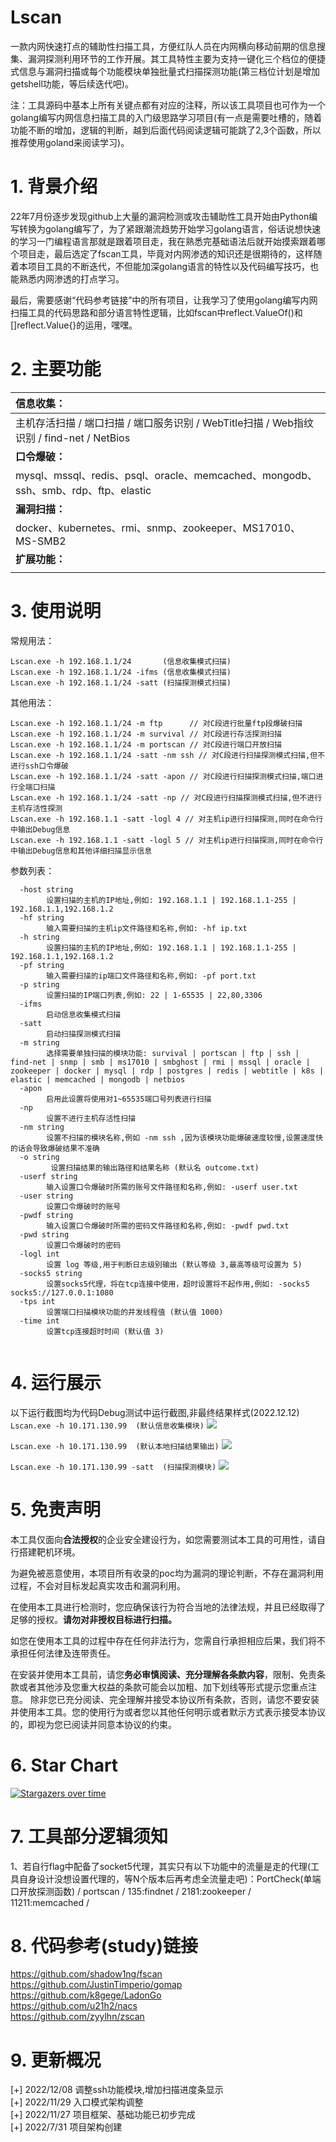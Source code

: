 # Lscan
一款内网快速打点的辅助性扫描工具，方便红队人员在内网横向移动前期的信息搜集、漏洞探测利用环节的工作开展。其工具特性主要为支持一键化三个档位的便捷式信息与漏洞扫描或每个功能模块单独批量式扫描探测功能(第三档位计划是增加getshell功能，等后续迭代吧)。

注：工具源码中基本上所有关键点都有对应的注释，所以该工具项目也可作为一个golang编写内网信息扫描工具的入门级思路学习项目(有一点是需要吐槽的，随着功能不断的增加，逻辑的判断，越到后面代码阅读逻辑可能跳了2,3个函数，所以推荐使用goland来阅读学习)。

# 1. 背景介绍

22年7月份逐步发现github上大量的漏洞检测或攻击辅助性工具开始由Python编写转换为golang编写了，为了紧跟潮流趋势开始学习golang语言，俗话说想快速的学习一门编程语言那就是跟着项目走，我在熟悉完基础语法后就开始摸索跟着哪个项目走，最后选定了fscan工具，毕竟对内网渗透的知识还是很期待的，这样随着本项目工具的不断迭代，不但能加深golang语言的特性以及代码编写技巧，也能熟悉内网渗透的打点学习。

最后，需要感谢“代码参考链接”中的所有项目，让我学习了使用golang编写内网扫描工具的代码思路和部分语言特性逻辑，比如fscan中reflect.ValueOf()和[]reflect.Value{}的运用，嘿嘿。

# 2. 主要功能

| **信息收集：**                                                               |
|:------------------------------------------------------------------------|
| 主机存活扫描 / 端口扫描 / 端口服务识别 / WebTitle扫描 / Web指纹识别 / find-net / NetBios      |
| **口令爆破：**                                                               |
| mysql、mssql、redis、psql、oracle、memcached、mongodb、ssh、smb、rdp、ftp、elastic |
| **漏洞扫描：**                                                               |
| docker、kubernetes、rmi、snmp、zookeeper、MS17010、MS-SMB2                    |
| **扩展功能：**                                                               |
|                                                                         |



# 3. 使用说明

常规用法：
``` 
Lscan.exe -h 192.168.1.1/24       (信息收集模式扫描)
Lscan.exe -h 192.168.1.1/24 -ifms (信息收集模式扫描)
Lscan.exe -h 192.168.1.1/24 -satt (扫描探测模式扫描)
```

其他用法：
```
Lscan.exe -h 192.168.1.1/24 -m ftp      // 对C段进行批量ftp段爆破扫描
Lscan.exe -h 192.168.1.1/24 -m survival // 对C段进行存活探测扫描
Lscan.exe -h 192.168.1.1/24 -m portscan // 对C段进行端口开放扫描
Lscan.exe -h 192.168.1.1/24 -satt -nm ssh // 对C段进行扫描探测模式扫描,但不进行ssh口令爆破
Lscan.exe -h 192.168.1.1/24 -satt -apon // 对C段进行扫描探测模式扫描,端口进行全端口扫描
Lscan.exe -h 192.168.1.1/24 -satt -np // 对C段进行扫描探测模式扫描,但不进行主机存活性探测
Lscan.exe -h 192.168.1.1 -satt -logl 4 // 对主机ip进行扫描探测,同时在命令行中输出Debug信息
Lscan.exe -h 192.168.1.1 -satt -logl 5 // 对主机ip进行扫描探测,同时在命令行中输出Debug信息和其他详细扫描显示信息
```

参数列表：

```
  -host string
        设置扫描的主机的IP地址,例如: 192.168.1.1 | 192.168.1.1-255 | 192.168.1.1,192.168.1.2
  -hf string
        输入需要扫描的主机ip文件路径和名称,例如: -hf ip.txt
  -h string
        设置扫描的主机的IP地址,例如: 192.168.1.1 | 192.168.1.1-255 | 192.168.1.1,192.168.1.2
  -pf string
        输入需要扫描的ip端口文件路径和名称,例如: -pf port.txt
  -p string
        设置扫描的IP端口列表,例如: 22 | 1-65535 | 22,80,3306
  -ifms
        启动信息收集模式扫描
  -satt
        启动扫描探测模式扫描
  -m string
        选择需要单独扫描的模块功能: survival | portscan | ftp | ssh | find-net | snmp | smb | ms17010 | smbghost | rmi | mssql | oracle | zookeeper | docker | mysql | rdp | postgres | redis | webtitle | k8s | elastic | memcached | mongodb | netbios
  -apon
        启用此设置将使用对1~65535端口号列表进行扫描
  -np
        设置不进行主机存活性扫描
  -nm string
        设置不扫描的模块名称,例如 -nm ssh ,因为该模块功能爆破速度较慢,设置速度快的话会导致爆破结果不准确
  -o string
         设置扫描结果的输出路径和结果名称 (默认名 outcome.txt)
  -userf string
        输入设置口令爆破时所需的账号文件路径和名称,例如: -userf user.txt
  -user string
        设置口令爆破时的账号
  -pwdf string
        输入设置口令爆破时所需的密码文件路径和名称,例如: -pwdf pwd.txt
  -pwd string
        设置口令爆破时的密码
  -logl int
        设置 log 等级,用于判断日志级别输出 (默认等级 3,最高等级可设置为 5)
  -socks5 string
        设置socks5代理，将在tcp连接中使用，超时设置将不起作用,例如: -socks5  socks5://127.0.0.1:1080
  -tps int
        设置端口扫描模块功能的并发线程值 (默认值 1000)
  -time int
        设置tcp连接超时时间 (默认值 3)
	
```

# 4. 运行展示
以下运行截图均为代码Debug测试中运行截图,非最终结果样式(2022.12.12)  
`Lscan.exe -h 10.171.130.99  (默认信息收集模块)`
![](./image/默认运行显示.png)

`Lscan.exe -h 10.171.130.99  (默认本地扫描结果输出)`
![](./image/查看本地日志输出结果.png)

`Lscan.exe -h 10.171.130.99 -satt  (扫描探测模块)`
![](./image/satt攻击运行显示.png)

# 5. 免责声明

本工具仅面向**合法授权**的企业安全建设行为，如您需要测试本工具的可用性，请自行搭建靶机环境。

为避免被恶意使用，本项目所有收录的poc均为漏洞的理论判断，不存在漏洞利用过程，不会对目标发起真实攻击和漏洞利用。

在使用本工具进行检测时，您应确保该行为符合当地的法律法规，并且已经取得了足够的授权。**请勿对非授权目标进行扫描。**

如您在使用本工具的过程中存在任何非法行为，您需自行承担相应后果，我们将不承担任何法律及连带责任。

在安装并使用本工具前，请您**务必审慎阅读、充分理解各条款内容**，限制、免责条款或者其他涉及您重大权益的条款可能会以加粗、加下划线等形式提示您重点注意。
除非您已充分阅读、完全理解并接受本协议所有条款，否则，请您不要安装并使用本工具。您的使用行为或者您以其他任何明示或者默示方式表示接受本协议的，即视为您已阅读并同意本协议的约束。

# 6. Star Chart
[![Stargazers over time](https://starchart.cc/sh1yan/Lscan.svg)](https://starchart.cc/sh1yan/Lscan)



# 7. 工具部分逻辑须知

1、若自行flag中配备了socket5代理，其实只有以下功能中的流量是走的代理(工具自身设计没想设置代理的，等N个版本后再考虑全流量走吧)：PortCheck(单端口开放探测函数) / portscan / 135:findnet / 2181:zookeeper / 11211:memcached /


# 8. 代码参考(study)链接
https://github.com/shadow1ng/fscan  
https://github.com/JustinTimperio/gomap  
https://github.com/k8gege/LadonGo  
https://github.com/u21h2/nacs  
https://github.com/zyylhn/zscan  


# 9. 更新概况
[+] 2022/12/08 调整ssh功能模块,增加扫描进度条显示  
[+] 2022/11/29 入口模式架构调整  
[+] 2022/11/27 项目框架、基础功能已初步完成  
[+] 2022/7/31 项目架构创建





 

